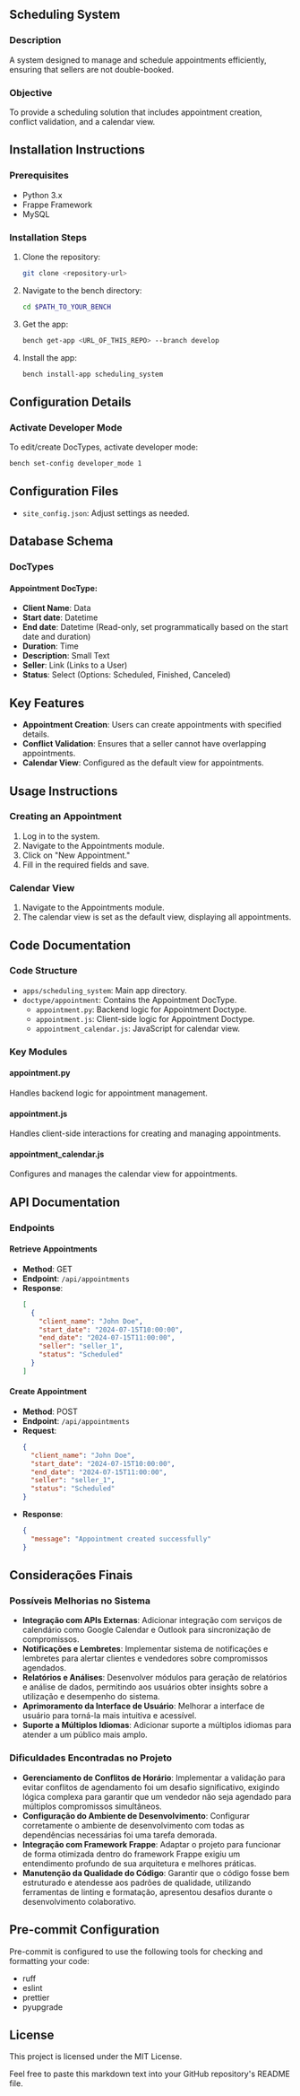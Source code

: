 ## Scheduling System

### Description
A system designed to manage and schedule appointments efficiently, ensuring that sellers are not double-booked.

### Objective
To provide a scheduling solution that includes appointment creation, conflict validation, and a calendar view.

## Installation Instructions

### Prerequisites
- Python 3.x
- Frappe Framework
- MySQL

### Installation Steps

1. Clone the repository:
    ```bash
    git clone <repository-url>
    ```

2. Navigate to the bench directory:
    ```bash
    cd $PATH_TO_YOUR_BENCH
    ```

3. Get the app:
    ```bash
    bench get-app <URL_OF_THIS_REPO> --branch develop
    ```

4. Install the app:
    ```bash
    bench install-app scheduling_system
    ```

## Configuration Details

### Activate Developer Mode
To edit/create DocTypes, activate developer mode:
```bash
bench set-config developer_mode 1
```
## Configuration Files

- `site_config.json`: Adjust settings as needed.

## Database Schema

### DocTypes

#### Appointment DocType:
- **Client Name**: Data
- **Start date**: Datetime
- **End date**: Datetime (Read-only, set programmatically based on the start date and duration)
- **Duration**: Time
- **Description**: Small Text
- **Seller**: Link (Links to a User)
- **Status**: Select (Options: Scheduled, Finished, Canceled)

## Key Features

- **Appointment Creation**: Users can create appointments with specified details.
- **Conflict Validation**: Ensures that a seller cannot have overlapping appointments.
- **Calendar View**: Configured as the default view for appointments.

## Usage Instructions

### Creating an Appointment
1. Log in to the system.
2. Navigate to the Appointments module.
3. Click on "New Appointment."
4. Fill in the required fields and save.

### Calendar View
1. Navigate to the Appointments module.
2. The calendar view is set as the default view, displaying all appointments.

## Code Documentation

### Code Structure
- `apps/scheduling_system`: Main app directory.
- `doctype/appointment`: Contains the Appointment DocType.
  - `appointment.py`: Backend logic for Appointment Doctype.
  - `appointment.js`: Client-side logic for Appointment Doctype.
  - `appointment_calendar.js`: JavaScript for calendar view.

### Key Modules

#### appointment.py
Handles backend logic for appointment management.

#### appointment.js
Handles client-side interactions for creating and managing appointments.

#### appointment_calendar.js
Configures and manages the calendar view for appointments.

## API Documentation

### Endpoints

#### Retrieve Appointments
- **Method**: GET
- **Endpoint**: `/api/appointments`
- **Response**:
    ```json
    [
      {
        "client_name": "John Doe",
        "start_date": "2024-07-15T10:00:00",
        "end_date": "2024-07-15T11:00:00",
        "seller": "seller_1",
        "status": "Scheduled"
      }
    ]
    ```

#### Create Appointment
- **Method**: POST
- **Endpoint**: `/api/appointments`
- **Request**:
    ```json
    {
      "client_name": "John Doe",
      "start_date": "2024-07-15T10:00:00",
      "end_date": "2024-07-15T11:00:00",
      "seller": "seller_1",
      "status": "Scheduled"
    }
    ```
- **Response**:
    ```json
    {
      "message": "Appointment created successfully"
    }
    ```

## Considerações Finais

### Possíveis Melhorias no Sistema
- **Integração com APIs Externas**: Adicionar integração com serviços de calendário como Google Calendar e Outlook para sincronização de compromissos.
- **Notificações e Lembretes**: Implementar sistema de notificações e lembretes para alertar clientes e vendedores sobre compromissos agendados.
- **Relatórios e Análises**: Desenvolver módulos para geração de relatórios e análise de dados, permitindo aos usuários obter insights sobre a utilização e desempenho do sistema.
- **Aprimoramento da Interface de Usuário**: Melhorar a interface de usuário para torná-la mais intuitiva e acessível.
- **Suporte a Múltiplos Idiomas**: Adicionar suporte a múltiplos idiomas para atender a um público mais amplo.

### Dificuldades Encontradas no Projeto
- **Gerenciamento de Conflitos de Horário**: Implementar a validação para evitar conflitos de agendamento foi um desafio significativo, exigindo lógica complexa para garantir que um vendedor não seja agendado para múltiplos compromissos simultâneos.
- **Configuração do Ambiente de Desenvolvimento**: Configurar corretamente o ambiente de desenvolvimento com todas as dependências necessárias foi uma tarefa demorada.
- **Integração com Framework Frappe**: Adaptar o projeto para funcionar de forma otimizada dentro do framework Frappe exigiu um entendimento profundo de sua arquitetura e melhores práticas.
- **Manutenção da Qualidade do Código**: Garantir que o código fosse bem estruturado e atendesse aos padrões de qualidade, utilizando ferramentas de linting e formatação, apresentou desafios durante o desenvolvimento colaborativo.


## Pre-commit Configuration

Pre-commit is configured to use the following tools for checking and formatting your code:
- ruff
- eslint
- prettier
- pyupgrade

## License
This project is licensed under the MIT License.

Feel free to paste this markdown text into your GitHub repository's README file.
